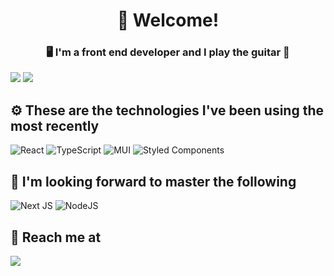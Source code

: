 <head>
  <link rel="stylesheet" href="https://cdn.jsdelivr.net/gh/devicons/devicon@v2.14.0/devicon.min.css">
</head>

<h1 align="center">👋 Welcome!</h1>
<h3 align="center">🖥️ I'm a front end developer and I play the guitar 🎸</h3>


<img src="https://github-readme-stats.vercel.app/api?username=jvcdomingues&theme=dracula"/>
<img src="https://github-readme-stats.vercel.app/api/top-langs/?username=anuraghazra&layout=compact&theme=dracula"/>

## ⚙️ These are the technologies I've been using the most recently
![React](https://img.shields.io/badge/react-%2320232a.svg?style=for-the-badge&logo=react&logoColor=%2361DAFB)
![TypeScript](https://img.shields.io/badge/typescript-%23007ACC.svg?style=for-the-badge&logo=typescript&logoColor=white)
![MUI](https://img.shields.io/badge/MUI-%230081CB.svg?style=for-the-badge&logo=material-ui&logoColor=white)
![Styled Components](https://img.shields.io/badge/styled--components-DB7093?style=for-the-badge&logo=styled-components&logoColor=white)

## 🎯 I'm looking forward to master the following
![Next JS](https://img.shields.io/badge/Next-black?style=for-the-badge&logo=next.js&logoColor=white)
![NodeJS](https://img.shields.io/badge/node.js-6DA55F?style=for-the-badge&logo=node.js&logoColor=white)

## 💬 Reach me at
<a href="https://www.linkedin.com/in/jo%C3%A3o-victor-cardoso-domingues-ba88a114a/">
  <img src="https://img.shields.io/badge/LinkedIn-0077B5?style=for-the-badge&logo=linkedin&logoColor=white"/>
</a>
